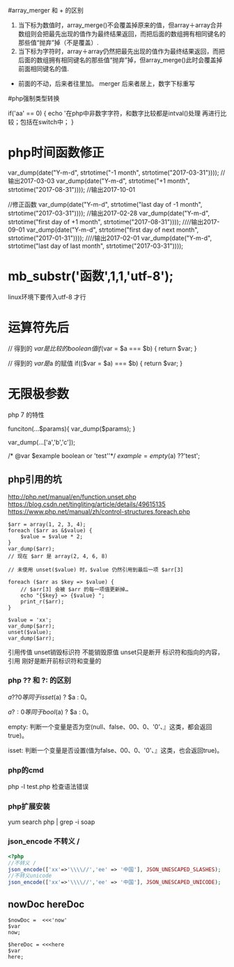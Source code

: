 
#array_merger 和 + 的区别 
1. 当下标为数值时，array_merge()不会覆盖掉原来的值，但array＋array合并数组则会把最先出现的值作为最终结果返回，而把后面的数组拥有相同键名的那些值“抛弃”掉（不是覆盖）. 
2. 当下标为字符时，array＋array仍然把最先出现的值作为最终结果返回，而把后面的数组拥有相同键名的那些值“抛弃”掉，但array_merge()此时会覆盖掉前面相同键名的值. 

+ 前面的不动，后来者往里加。 merger 后来者居上，数字下标重写


#php强制类型转换

if('aa' == 0) {
  echo '在php中非数字字符，和数字比较都是intval()处理 再进行比较；包括在switch中；
}


# php时间函数修正

var_dump(date("Y-m-d", strtotime("-1 month", strtotime("2017-03-31"))));
//输出2017-03-03
var_dump(date("Y-m-d", strtotime("+1 month", strtotime("2017-08-31"))));
//输出2017-10-01

//修正函数
var_dump(date("Y-m-d", strtotime("last day of -1 month", strtotime("2017-03-31"))));
//输出2017-02-28
var_dump(date("Y-m-d", strtotime("first day of +1 month", strtotime("2017-08-31"))));
////输出2017-09-01
var_dump(date("Y-m-d", strtotime("first day of next month", strtotime("2017-01-31"))));
////输出2017-02-01
var_dump(date("Y-m-d", strtotime("last day of last month", strtotime("2017-03-31"))));


# mb_substr('函数',1,1,'utf-8');

linux环境下要传入utf-8 才行


# 运算符先后

// 得到的 $var 是比较的boolean值
if($var = $a === $b) {
  return $var;
}

// 得到的 $var 是$a 的赋值
if(($var = $a) === $b) {
    return $var;
}

# 无限极参数

php 7 的特性

funciton(...$params){
    var_dump($params);
}

var_dump(...['a','b','c']);

/* @var $example boolean or 'test''*/
$example = empty($a) ??'test';

## php引用的坑
http://php.net/manual/en/function.unset.php
https://blog.csdn.net/tingliting/article/details/49615135
https://www.php.net/manual/zh/control-structures.foreach.php  
```
$arr = array(1, 2, 3, 4);
foreach ($arr as &$value) {
    $value = $value * 2;
}
var_dump($arr);
// 现在 $arr 是 array(2, 4, 6, 8)

// 未使用 unset($value) 时，$value 仍然引用到最后一项 $arr[3]

foreach ($arr as $key => $value) {
    // $arr[3] 会被 $arr 的每一项值更新掉…
    echo "{$key} => {$value} ";
    print_r($arr);
}

$value = 'xx';
var_dump($arr);
unset($value);
var_dump($arr);
```

引用传值 unset销毁标识符 不能销毁原值 unset只是断开 标识符和指向的内容，引用 刚好是断开前标识符和变量的


###  php  ?? 和 ?: 的区别


$a ?? 0 等同于 isset($a) ? $a : 0。

$a ?: 0 等同于 bool($a) ? $a : 0。

empty: 判断一个变量是否为空(null、false、00、0、'0'、』这类，都会返回true)。

isset: 判断一个变量是否设置(值为false、00、0、'0'、』这类，也会返回true)。


### php的cmd

php -l test.php  检查语法错误


### php扩展安装 

yum search php | grep -i soap


### json_encode 不转义 /
```php
<?php
//不转义 /
json_encode(['xx'=>'\\\\//','ee' => '中国'], JSON_UNESCAPED_SLASHES);
//不转义unicode
json_encode(['xx'=>'\\\\//','ee' => '中国'], JSON_UNESCAPED_UNICODE);
```

## nowDoc hereDoc

```
$nowDoc =  <<<'now'
$var
now;

$hereDoc = <<<here
$var
here;
```
